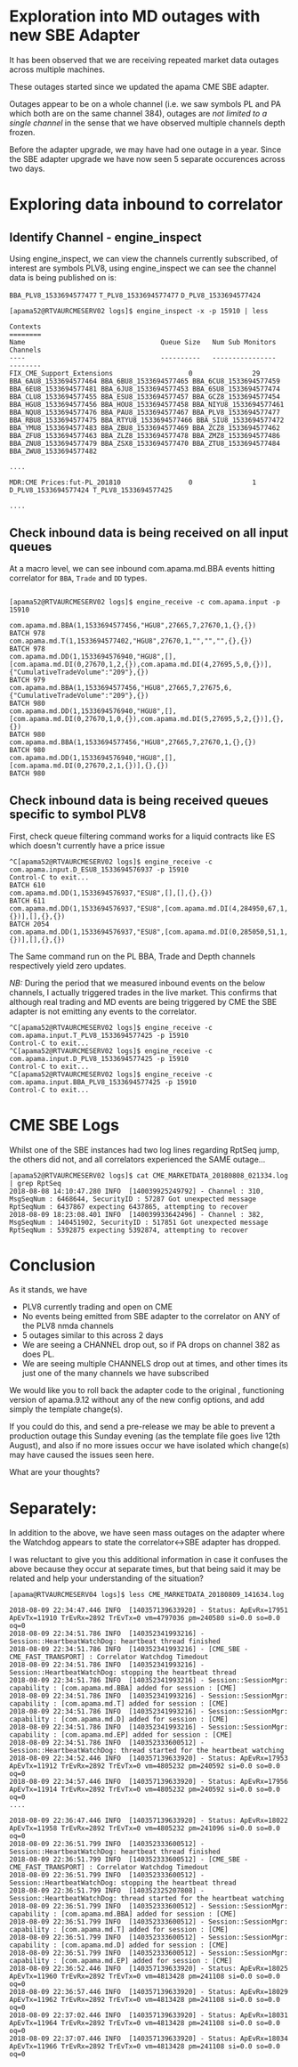 
# Exploration into MD outages with new SBE Adapter

It has been observed that we are receiving repeated market data outages across multiple machines.

These outages started since we updated the apama CME SBE adapter. 

Outages appear to be on a whole channel (i.e. we saw symbols PL and PA which both are on the same channel 384), outages are _not limited to a single channel_ in the sense that we have observed multiple channels depth frozen.

Before the adapter upgrade, we may have had one outage in a year. Since the SBE adapter upgrade we have now seen 5 separate occurences across two days.

# Exploring data inbound to correlator

## Identify Channel - engine_inspect

Using engine_inspect, we can view the channels currently subscribed, of interest are symbols PLV8, using engine_inspect we can see the channel data is being published on is:

`BBA_PLV8_1533694577477`
`T_PLV8_1533694577477`
`D_PLV8_1533694577424`

``` 
[apama52@RTVAURCMESERV02 logs]$ engine_inspect -x -p 15910 | less

Contexts
========
Name                                  Queue Size   Num Sub Monitors   Channels
----                                  ----------   ----------------   --------
FIX_CME_Support_Extensions                   0               29        BBA_6AU8_1533694577464 BBA_6BU8_1533694577465 BBA_6CU8_1533694577459 BBA_6EU8_1533694577481 BBA_6JU8_1533694577453 BBA_6SU8_1533694577474 BBA_CLU8_1533694577455 BBA_ESU8_1533694577457 BBA_GCZ8_1533694577454 BBA_HGU8_1533694577456 BBA_HOU8_1533694577458 BBA_NIYU8_1533694577461 BBA_NQU8_1533694577476 BBA_PAU8_1533694577467 BBA_PLV8_1533694577477 BBA_RBU8_1533694577475 BBA_RTYU8_1533694577466 BBA_SIU8_1533694577472 BBA_YMU8_1533694577483 BBA_ZBU8_1533694577469 BBA_ZCZ8_1533694577462 BBA_ZFU8_1533694577463 BBA_ZLZ8_1533694577478 BBA_ZMZ8_1533694577486 BBA_ZNU8_1533694577479 BBA_ZSX8_1533694577470 BBA_ZTU8_1533694577484 BBA_ZWU8_1533694577482 

....

MDR:CME Prices:fut-PL_201810                 0               1        D_PLV8_1533694577424 T_PLV8_1533694577425 

....

```

## Check inbound data is being received on all input queues

At a macro level, we can see inbound com.apama.md.BBA events hitting correlator for `BBA`, `Trade` and `DD` types.

```

[apama52@RTVAURCMESERV02 logs]$ engine_receive -c com.apama.input -p 15910

com.apama.md.BBA(1,1533694577456,"HGU8",27665,7,27670,1,{},{})
BATCH 978
com.apama.md.T(1,1533694577402,"HGU8",27670,1,"","","",{},{})
BATCH 978
com.apama.md.DD(1,1533694576940,"HGU8",[],[com.apama.md.DI(0,27670,1,2,{}),com.apama.md.DI(4,27695,5,0,{})],{"CumulativeTradeVolume":"209"},{})
BATCH 979
com.apama.md.BBA(1,1533694577456,"HGU8",27665,7,27675,6,{"CumulativeTradeVolume":"209"},{})
BATCH 980
com.apama.md.DD(1,1533694576940,"HGU8",[],[com.apama.md.DI(0,27670,1,0,{}),com.apama.md.DI(5,27695,5,2,{})],{},{})
BATCH 980
com.apama.md.BBA(1,1533694577456,"HGU8",27665,7,27670,1,{},{})
BATCH 980
com.apama.md.DD(1,1533694576940,"HGU8",[],[com.apama.md.DI(0,27670,2,1,{})],{},{})
BATCH 980

```

## Check inbound data is being received queues specific to symbol PLV8

First, check queue filtering command works for a liquid contracts like ES which doesn't currently have a price issue

```
^C[apama52@RTVAURCMESERV02 logs]$ engine_receive -c com.apama.input.D_ESU8_1533694576937 -p 15910
Control-C to exit...
BATCH 610
com.apama.md.DD(1,1533694576937,"ESU8",[],[],{},{})
BATCH 611
com.apama.md.DD(1,1533694576937,"ESU8",[com.apama.md.DI(4,284950,67,1,{})],[],{},{})
BATCH 2054
com.apama.md.DD(1,1533694576937,"ESU8",[com.apama.md.DI(0,285050,51,1,{})],[],{},{})

```

The Same command run on the PL BBA, Trade and Depth channels respectively yield zero updates.

*NB:* During the period that we measured inbound events on the below channels, I actually triggered trades in the live market. This confirms that although real trading and MD events are being triggered by CME the SBE adapter is not emitting any events to the correlator.

```
^C[apama52@RTVAURCMESERV02 logs]$ engine_receive -c com.apama.input.T_PLV8_1533694577425 -p 15910                                                                                                                  
Control-C to exit...
^C[apama52@RTVAURCMESERV02 logs]$ engine_receive -c com.apama.input.D_PLV8_1533694577425 -p 15910                                                                                                                  
Control-C to exit...
^C[apama52@RTVAURCMESERV02 logs]$ engine_receive -c com.apama.input.BBA_PLV8_1533694577425 -p 15910                                                                                                                
Control-C to exit...

```

# CME SBE Logs

Whilst one of the SBE instances had two log lines regarding RptSeq jump, the others did not, and all correlators experienced the SAME outage...

```
[apama52@RTVAURCMESERV02 logs]$ cat CME_MARKETDATA_20180808_021334.log  | grep RptSeq
2018-08-08 14:10:47.280 INFO  [140039925249792] - Channel : 310, MsgSeqNum : 6468644, SecurityID : 57287 Got unexpected message RptSeqNum : 6437867 expecting 6437865, attempting to recover
2018-08-09 18:23:08.401 INFO  [140039933642496] - Channel : 382, MsgSeqNum : 140451902, SecurityID : 517851 Got unexpected message RptSeqNum : 5392875 expecting 5392874, attempting to recover

```

# Conclusion

As it stands, we have

* PLV8 currently trading and open on CME
* No events being emitted from SBE adapter to the correlator on ANY of the PLV8 nmda channels 
* 5 outages similar to this across 2 days
* We are seeing a CHANNEL drop out, so if PA drops on channel 382 as does PL.
* We are seeing multiple CHANNELS drop out at times, and other times its just one of the many channels we have subscribed

We would like you to roll back the adapter code to the original , functioning version of apama.9.12 without any of the new config options, and add simply the template change(s).

If you could do this, and send a pre-release we may be able to prevent a production outage this Sunday evening (as the template file goes live 12th August), and also if no more issues occur we have isolated which change(s) may have caused the issues seen here.

What are your thoughts?


# Separately: 

In addition to the above, we have seen mass outages on the adapter where the Watchdog appears to state the correlator<->SBE adapter has dropped.

I was reluctant to give you this additional information in case it confuses the above because they occur at separate times, but that being said it may be related and help your understanding of the situation?

```
[apama@RTVAURCMESERV04 logs]$ less CME_MARKETDATA_20180809_141634.log

2018-08-09 22:34:47.446 INFO  [140357139633920] - Status: ApEvRx=17951 ApEvTx=11910 TrEvRx=2892 TrEvTx=0 vm=4797036 pm=240580 si=0.0 so=0.0 oq=0
2018-08-09 22:34:51.786 INFO  [140352341993216] - Session::HeartbeatWatchDog: heartbeat thread finished
2018-08-09 22:34:51.786 INFO  [140352341993216] - [CME_SBE - CME_FAST_TRANSPORT] : Correlator Watchdog Timedout
2018-08-09 22:34:51.786 INFO  [140352341993216] - Session::HeartbeatWatchDog: stopping the heartbeat thread
2018-08-09 22:34:51.786 INFO  [140352341993216] - Session::SessionMgr: capability : [com.apama.md.BBA] added for session : [CME]
2018-08-09 22:34:51.786 INFO  [140352341993216] - Session::SessionMgr: capability : [com.apama.md.T] added for session : [CME]
2018-08-09 22:34:51.786 INFO  [140352341993216] - Session::SessionMgr: capability : [com.apama.md.D] added for session : [CME]
2018-08-09 22:34:51.786 INFO  [140352341993216] - Session::SessionMgr: capability : [com.apama.md.EP] added for session : [CME]
2018-08-09 22:34:51.786 INFO  [140352333600512] - Session::HeartbeatWatchDog: thread started for the heartbeat watching
2018-08-09 22:34:52.446 INFO  [140357139633920] - Status: ApEvRx=17953 ApEvTx=11912 TrEvRx=2892 TrEvTx=0 vm=4805232 pm=240592 si=0.0 so=0.0 oq=0
2018-08-09 22:34:57.446 INFO  [140357139633920] - Status: ApEvRx=17956 ApEvTx=11914 TrEvRx=2892 TrEvTx=0 vm=4805232 pm=240592 si=0.0 so=0.0 oq=0
....

2018-08-09 22:36:47.446 INFO  [140357139633920] - Status: ApEvRx=18022 ApEvTx=11958 TrEvRx=2892 TrEvTx=0 vm=4805232 pm=241096 si=0.0 so=0.0 oq=0
2018-08-09 22:36:51.799 INFO  [140352333600512] - Session::HeartbeatWatchDog: heartbeat thread finished
2018-08-09 22:36:51.799 INFO  [140352333600512] - [CME_SBE - CME_FAST_TRANSPORT] : Correlator Watchdog Timedout
2018-08-09 22:36:51.799 INFO  [140352333600512] - Session::HeartbeatWatchDog: stopping the heartbeat thread
2018-08-09 22:36:51.799 INFO  [140352325207808] - Session::HeartbeatWatchDog: thread started for the heartbeat watching
2018-08-09 22:36:51.799 INFO  [140352333600512] - Session::SessionMgr: capability : [com.apama.md.BBA] added for session : [CME]
2018-08-09 22:36:51.799 INFO  [140352333600512] - Session::SessionMgr: capability : [com.apama.md.T] added for session : [CME]
2018-08-09 22:36:51.799 INFO  [140352333600512] - Session::SessionMgr: capability : [com.apama.md.D] added for session : [CME]
2018-08-09 22:36:51.799 INFO  [140352333600512] - Session::SessionMgr: capability : [com.apama.md.EP] added for session : [CME]
2018-08-09 22:36:52.446 INFO  [140357139633920] - Status: ApEvRx=18025 ApEvTx=11960 TrEvRx=2892 TrEvTx=0 vm=4813428 pm=241108 si=0.0 so=0.0 oq=0
2018-08-09 22:36:57.446 INFO  [140357139633920] - Status: ApEvRx=18029 ApEvTx=11962 TrEvRx=2892 TrEvTx=0 vm=4813428 pm=241108 si=0.0 so=0.0 oq=0
2018-08-09 22:37:02.446 INFO  [140357139633920] - Status: ApEvRx=18031 ApEvTx=11964 TrEvRx=2892 TrEvTx=0 vm=4813428 pm=241108 si=0.0 so=0.0 oq=0
2018-08-09 22:37:07.446 INFO  [140357139633920] - Status: ApEvRx=18034 ApEvTx=11966 TrEvRx=2892 TrEvTx=0 vm=4813428 pm=241108 si=0.0 so=0.0 oq=0



```
